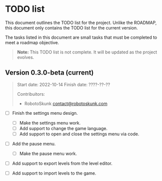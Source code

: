 # TODO list
This document outlines the TODO list for the project. Unlike the ROADMAP,
this document only contains the TODO list for the current version.

The tasks listed in this document are small tasks that must be completed
to meet a roadmap objective.

> **Note:** This TODO list is not complete. It will be updated as the
project evolves.

## Version 0.3.0-beta (current)
> Start date: 2022-10-14
> Finish date: ????-??-??
>
> Contribuitors:
> - RobotoSkunk <contact@robotoskunk.com>


- [ ] Finish the settings menu design.
	- [ ] Make the settings menu work.
	- [ ] Add support to change the game language.
	- [ ] Add support to open and close the settings menu via code.
- [ ] Add the pause menu.
	- [ ] Make the pause menu work.
- [ ] Add support to export levels from the level editor.
- [ ] Add support to import levels to the game.


